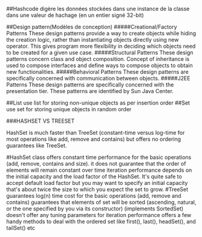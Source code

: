 ##Hashcode
digère les données stockées dans une instance de la classe dans une valeur de hachage (en un entier signé 32-bit)



##Design pattern(Modèles de conception)
#####Creational/Factory Patterns
These design patterns provide a way to create objects while hiding the creation logic, rather than instantiating objects directly using new operator. This gives program more flexibility in deciding which objects need to be created for a given use case.
#####Structural Patterns
These design patterns concern class and object composition. Concept of inheritance is used to compose interfaces and define ways to compose objects to obtain new functionalities.
#####Behavioral Patterns
These design patterns are specifically concerned with communication between objects.
#####J2EE Patterns
These design patterns are specifically concerned with the presentation tier. These patterns are identified by Sun Java Center.





##List
 use list for storing non-unique objects as per insertion order
##Set
 use set for storing unique objects in random order
 
###HASHSET VS TREESET



HashSet is much faster than TreeSet (constant-time versus log-time for most operations like add, remove and contains) but offers no ordering guarantees like TreeSet.

#HashSet
class offers constant time performance for the basic operations (add, remove, contains and size).
it does not guarantee that the order of elements will remain constant over time
iteration performance depends on the initial capacity and the load factor of the HashSet.
It's quite safe to accept default load factor but you may want to specify an initial capacity that's about twice the size to which you expect the set to grow.
#TreeSet
guarantees log(n) time cost for the basic operations (add, remove and contains)
guarantees that elements of set will be sorted (ascending, natural, or the one specified by you via its constructor) (implements SortedSet)
doesn't offer any tuning parameters for iteration performance
offers a few handy methods to deal with the ordered set like first(), last(), headSet(), and tailSet() etc